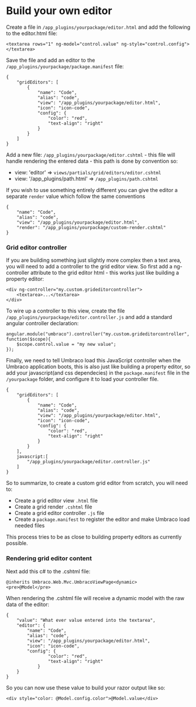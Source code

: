 # Build your own editor
Create a file in `/app_plugins/yourpackage/editor.html` and add the following to the editor.html file: 

    <textarea rows="1" ng-model="control.value" ng-style="control.config"></textarea>

Save the file and add an editor to the `/app_plugins/yourpackage/package.manifest` file:

    {
        "gridEditors": [
            {
                "name": "Code",
                "alias": "code",
                "view": "/app_plugins/yourpackage/editor.html",
                "icon": "icon-code",
                "config": {
                    "color": "red",
                    "text-align": "right"
                }
            }
        ]
    }

Add a new file: `/app_plugins/yourpackage/editor.cshtml` - this file will handle rendering the entered data  - this path is done by convention so: 

- view: 'editor' => `views/partials/grid/editors/editor.cshtml`
- view: '/app_plugins/path.html' => `/app_plugins/path.cshtml`

If you wish to use something entirely different you can give the editor a separate `render` value which follow the same conventions
    
    {
        "name": "Code",
        "alias": "code",
        "view": "/app_plugins/yourpackage/editor.html",
        "render": "/app_plugins/yourpackage/custom-render.cshtml"
    }

### Grid editor controller
If you are building something just slightly more complex then a text area, you will need to add a controller to the grid editor view. So first add a ng-controller attribute to the grid editor html - this works just like building a property editor: 

    <div ng-controller="my.custom.grideditorcontroller">
        <textarea>...</textarea>
    </div>

To wire up a controller to this view, create the file `/app_plugins/yourpackage/editor.controller.js` and add a standard angular controller declaration: 

    angular.module("umbraco").controller("my.custom.grideditorcontroller", function($scope){
        $scope.control.value = "my new value";
    });

Finally, we need to tell Umbraco load this JavaScript controller when the Umbraco application boots, this is also just like building a property editor, so add your javascript(and css dependecies) in the `package.manifest` file in the `/yourpackage` folder, and configure it to load your controller file. 

    {
        "gridEditors": [
            {
                "name": "Code",
                "alias": "code",
                "view": "/app_plugins/yourpackage/editor.html",
                "icon": "icon-code",
                "config": {
                    "color": "red",
                    "text-align": "right"
                }
            }
        ],
        javascript:[
            "/app_plugins/yourpackage/editor.controller.js"
        ]
    }

So to summarize, to create a custom grid editor from scratch, you will need to: 

- Create a grid editor view `.html` file
- Create a grid render `.cshtml` file
- Create a grid editor controller `.js` file
- Create a `package.manifest` to register the editor and make Umbraco load needed files

This process tries to be as close to building property editors as currently possible.


### Rendering grid editor content 
Next add this c# to the .cshtml file: 

    @inherits Umbraco.Web.Mvc.UmbracoViewPage<dynamic>
    <pre>@Model</pre>

When rendering the .cshtml file will receive a dynamic model with the raw data of the editor:

    {
        "value": "What ever value entered into the textarea",
        "editor": {
            "name": "Code",
            "alias": "code",
            "view": "/app_plugins/yourpackage/editor.html",
            "icon": "icon-code",
            "config": {
                    "color": "red",
                    "text-align": "right"
                }
        }
    }

So you can now use these value to build your razor output like so:

    <div style="color: @Model.config.color">@Model.value</div>
